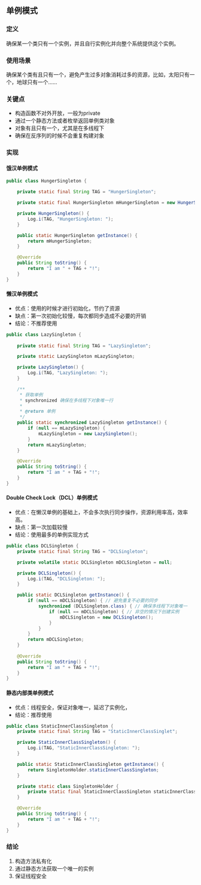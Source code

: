 ## 单例模式

### 定义

确保某一个类只有一个实例，并且自行实例化并向整个系统提供这个实例。

### 使用场景

确保某个类有且只有一个，避免产生过多对象消耗过多的资源，比如，太阳只有一个，地球只有一个……

### 关键点

- 构造函数不对外开放，一般为private
- 通过一个静态方法或者枚举返回单例类对象
- 对象有且只有一个，尤其是在多线程下
- 确保在反序列的时候不会重复构建对象

### 实现

#### 饿汉单例模式
``` java
public class HungerSingleton {

    private static final String TAG = "HungerSingleton";

    private static final HungerSingleton mHungerSingleton = new HungerSingleton();

    private HungerSingleton() {
        Log.i(TAG, "HungerSingleton: ");
    }

    public static HungerSingleton getInstance() {
        return mHungerSingleton;
    }

    @Override
    public String toString() {
        return "I am " + TAG + "!";
    }
}
```

#### 懒汉单例模式

- 优点：使用的时候才进行初始化，节约了资源
- 缺点：第一次初始化较慢，每次都同步造成不必要的开销
- 结论：不推荐使用

``` java
public class LazySingleton {
    
    private static final String TAG = "LazySingleton";

    private static LazySingleton mLazySingleton;

    private LazySingleton() {
        Log.i(TAG, "LazySingleton: ");
    }

    /**
     * 获取单例
     * synchronized 确保在多线程下对象唯一行
     *
     * @return 单例
     */
    public static synchronized LazySingleton getInstance() {
        if (null == mLazySingleton) {
            mLazySingleton = new LazySingleton();
        }
        return mLazySingleton;
    }

    @Override
    public String toString() {
        return "I am " + TAG + "!";
    }
}
```

#### Double Check Lock（DCL）单例模式

- 优点：在懒汉单例的基础上，不会多次执行同步操作，资源利用率高，效率高。
- 缺点：第一次加载较慢
- 结论：使用最多的单例实现方式

``` java
public class DCLSingleton {
    private static final String TAG = "DCLSingleton";

    private volatile static DCLSingleton mDCLSingleton = null;

    private DCLSingleton() {
        Log.i(TAG, "DCLSingleton: ");
    }

    public static DCLSingleton getInstance() {
        if (null == mDCLSingleton) { // 避免重复不必要的同步
            synchronized (DCLSingleton.class) { // 确保多线程下对象唯一
                if (null == mDCLSingleton) { // 非空的情况下创建实例
                    mDCLSingleton = new DCLSingleton();
                }
            }
        }
        return mDCLSingleton;
    }
    
    @Override
    public String toString() {
        return "I am " + TAG + "!";
    }
}
```

#### 静态内部类单例模式

- 优点：线程安全，保证对象唯一，延迟了实例化，
- 结论：推荐使用

``` java
public class StaticInnerClassSingleton {
    private static final String TAG = "StaticInnerClassSinglet";

    private StaticInnerClassSingleton() {
        Log.i(TAG, "StaticInnerClassSingleton: ");
    }

    public static StaticInnerClassSingleton getInstance() {
        return SingletonHolder.staticInnerClassSingleton;
    }

    private static class SingletonHolder {
        private static final StaticInnerClassSingleton staticInnerClassSingleton = new StaticInnerClassSingleton();
    }

    @Override
    public String toString() {
        return "I am " + TAG + "!";
    }
}
```


### 结论

1. 构造方法私有化
2. 通过静态方法获取一个唯一的实例
3. 保证线程安全
